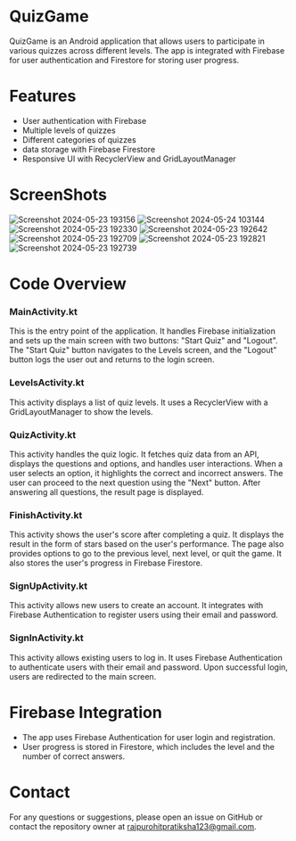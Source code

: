 # QuizGame
QuizGame is an Android application that allows users to participate in various quizzes across different levels. The app is integrated with Firebase for user authentication and Firestore for storing user progress.

# Features
* User authentication with Firebase
* Multiple levels of quizzes
* Different categories of quizzes
* data storage with Firebase Firestore
* Responsive UI with RecyclerView and GridLayoutManager

# ScreenShots

![Screenshot 2024-05-23 193156](https://github.com/Pratiksha-Rajpurohit/QuizGame/assets/132194955/7ef8339e-8110-437a-afbb-4672e803ced4)
![Screenshot 2024-05-24 103144](https://github.com/Pratiksha-Rajpurohit/QuizGame/assets/132194955/72ad9f25-353d-4887-9157-113d2049dc10)
![Screenshot 2024-05-23 192330](https://github.com/Pratiksha-Rajpurohit/QuizGame/assets/132194955/5d78dc6f-7db0-424f-9264-9fdfd9e23c67)
![Screenshot 2024-05-23 192642](https://github.com/Pratiksha-Rajpurohit/QuizGame/assets/132194955/3826513c-ab8d-4c4b-905c-56cf362df39c)
![Screenshot 2024-05-23 192709](https://github.com/Pratiksha-Rajpurohit/QuizGame/assets/132194955/a7133ed2-ceba-41dd-ad47-0325d9b7b780)
![Screenshot 2024-05-23 192821](https://github.com/Pratiksha-Rajpurohit/QuizGame/assets/132194955/0647870f-a524-461a-be94-de1eac60c0ff)
![Screenshot 2024-05-23 192739](https://github.com/Pratiksha-Rajpurohit/QuizGame/assets/132194955/8cbb8d77-c4e3-4c4f-8731-6dddea90f72e)


  
# Code Overview
### MainActivity.kt
This is the entry point of the application. It handles Firebase initialization and sets up the main screen with two buttons: "Start Quiz" and "Logout". The "Start Quiz" button navigates to the Levels screen, and the "Logout" button logs the user out and returns to the login screen.

### LevelsActivity.kt
This activity displays a list of quiz levels. It uses a RecyclerView with a GridLayoutManager to show the levels.

### QuizActivity.kt
This activity handles the quiz logic. It fetches quiz data from an API, displays the questions and options, and handles user interactions. When a user selects an option, it highlights the correct and incorrect answers. The user can proceed to the next question using the "Next" button. After answering all questions, the result page is displayed.

### FinishActivity.kt
This activity shows the user's score after completing a quiz. It displays the result in the form of stars based on the user's performance. The page also provides options to go to the previous level, next level, or quit the game. It also stores the user's progress in Firebase Firestore.

### SignUpActivity.kt
This activity allows new users to create an account. It integrates with Firebase Authentication to register users using their email and password. 

### SignInActivity.kt
This activity allows existing users to log in. It uses Firebase Authentication to authenticate users with their email and password. Upon successful login, users are redirected to the main screen.

# Firebase Integration
* The app uses Firebase Authentication for user login and registration.
* User progress is stored in Firestore, which includes the level and the number of correct answers.

# Contact
For any questions or suggestions, please open an issue on GitHub or contact the repository owner at rajpurohitpratiksha123@gmail.com.
  
